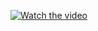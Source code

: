 [![Watch the video](https://raw.githubusercontent.com/ivanpan0626/AI-Anime-Recomender/main/animeDemoIMG.jpg)](https://youtu.be/pazGP9MJ0Rg)
